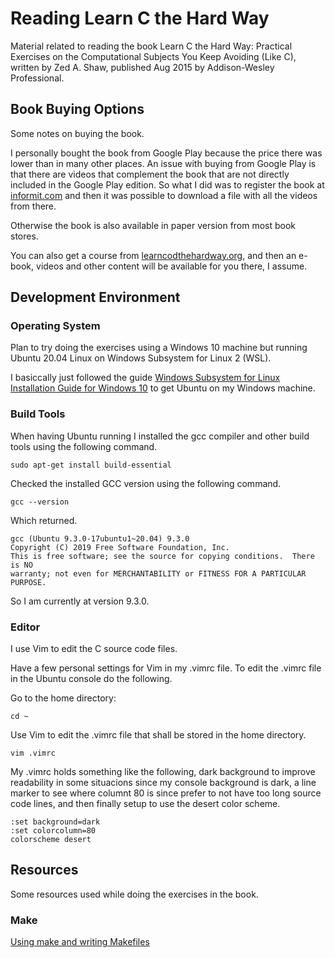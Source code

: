 # Reading Learn C the Hard Way

Material related to reading the book Learn C the Hard Way: Practical Exercises on the Computational Subjects You Keep Avoiding (Like C), written by Zed A. Shaw, published Aug 2015
by Addison-Wesley Professional.

## Book Buying Options

Some notes on buying the book.

I personally bought the book from Google Play because the price there was lower than in many other places. An issue with buying from Google Play is that there are videos that complement the book that are not directly included in the Google Play edition. So what I did was to register the book at [informit.com](https://www.informit.com/) and then it was possible to download a file with all the videos from there.

Otherwise the book is also available in paper version from most book stores.

You can also get a course from [learncodthehardway.org](https://learncodethehardway.org/), and then an e-book, videos and other content will be available for you there, I assume.

## Development Environment

### Operating System

Plan to try doing the exercises using a Windows 10 machine but running Ubuntu 20.04 Linux on Windows Subsystem for Linux 2 (WSL).

I basiccally just followed the guide [Windows Subsystem for Linux Installation Guide for Windows 10](https://docs.microsoft.com/en-gb/windows/wsl/install-win10) to get Ubuntu on my Windows machine.

### Build Tools

When having Ubuntu running I installed the gcc compiler and other build tools using the following command.

```
sudo apt-get install build-essential
```

Checked the installed GCC version using the following command.

```
gcc --version
```

Which returned.

```
gcc (Ubuntu 9.3.0-17ubuntu1~20.04) 9.3.0
Copyright (C) 2019 Free Software Foundation, Inc.
This is free software; see the source for copying conditions.  There is NO
warranty; not even for MERCHANTABILITY or FITNESS FOR A PARTICULAR PURPOSE.
```

So I am currently at version 9.3.0.

### Editor

I use Vim to edit the C source code files.

Have a few personal settings for Vim in my .vimrc file. To edit the .vimrc file in the Ubuntu console do the following.

Go to the home directory:

```
cd ~
```

Use Vim to edit the .vimrc file that shall be stored in the home directory.

```
vim .vimrc
```

My .vimrc holds something like the following, dark background to improve readability in some situacions since my console background is dark, a line marker to see where columnt 80 is since prefer to not have too long source code lines, and then finally setup to use the desert color scheme.

```
:set background=dark
:set colorcolumn=80
colorscheme desert
```

## Resources

Some resources used while doing the exercises in the book.

### Make

[Using make and writing Makefiles](https://www.cs.swarthmore.edu/~newhall/unixhelp/howto_makefiles.html)
